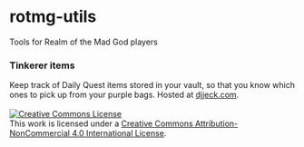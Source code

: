 # rotmg-utils
Tools for Realm of the Mad God players

<h3>Tinkerer items</h3>
Keep track of Daily Quest items stored in your vault, so that you know which ones to pick up from your purple bags.
Hosted at <a href="http://www.djjeck.com/projects/rotmg/tinkerer-items.html">djjeck.com</a>.

<br>
<br>
<a rel="license" href="http://creativecommons.org/licenses/by-nc/4.0/"><img alt="Creative Commons License" style="border-width:0" src="https://i.creativecommons.org/l/by-nc/4.0/88x31.png" /></a><br />This work is licensed under a <a rel="license" href="http://creativecommons.org/licenses/by-nc/4.0/">Creative Commons Attribution-NonCommercial 4.0 International License</a>.

